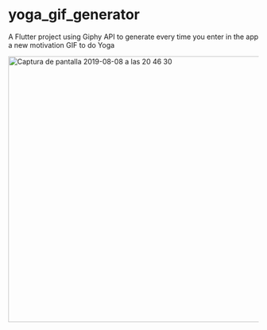# yoga_gif_generator

A Flutter project using Giphy API to generate every time you enter in the app a new motivation GIF to do Yoga

<img width="535" alt="Captura de pantalla 2019-08-08 a las 20 46 30" src="https://user-images.githubusercontent.com/11978998/62729191-bc734680-ba1d-11e9-9aa3-7fd8ec35c69d.png">

